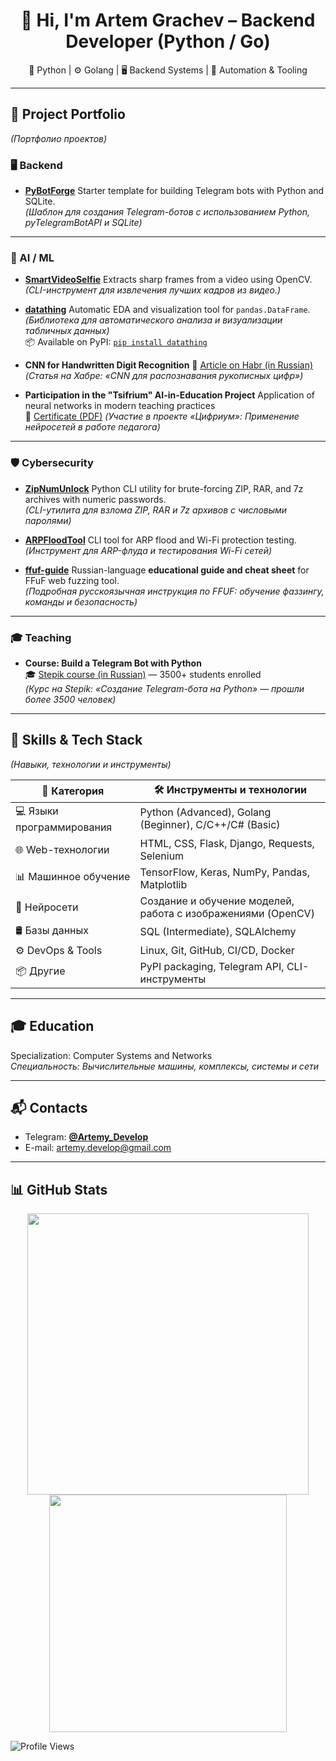 <h1 align="center">👋 Hi, I'm Artem Grachev – Backend Developer (Python / Go)</h1> <p align="center"> 🐍 Python | ⚙️ Golang | 🖥️ Backend Systems | 🧠 Automation & Tooling </p>

---

## 🚀 Project Portfolio  
*(Портфолио проектов)*

### 🖥️ Backend

* **[PyBotForge](https://github.com/Artemy-dev/PyBotForge)**
  Starter template for building Telegram bots with Python and SQLite.<br>
  *(Шаблон для создания Telegram-ботов с использованием Python, pyTelegramBotAPI и SQLite)*

---

### 🧠 AI / ML

* **[SmartVideoSelfie](https://github.com/Artemy-dev/SmartVideoSelfie)**
  Extracts sharp frames from a video using OpenCV.<br>
  *(CLI-инструмент для извлечения лучших кадров из видео.)*

* **[datathing](https://github.com/Artemy-dev/datathing)**
  Automatic EDA and visualization tool for `pandas.DataFrame`.<br>
  *(Библиотека для автоматического анализа и визуализации табличных данных)*<br>
  📦 Available on PyPI: [`pip install datathing`](https://pypi.org/project/datathing/)

* **CNN for Handwritten Digit Recognition**
  📘 [Article on Habr (in Russian)](https://habr.com/p/856426)<br>
  *(Статья на Хабре: «CNN для распознавания рукописных цифр»)*

* **Participation in the "Tsifrium" AI-in-Education Project**
  Application of neural networks in modern teaching practices<br>
  📄 [Certificate (PDF)](https://github.com/Artemy-dev/Artemy-dev/blob/main/certificates/Применение%20нейросетей.pdf) *(Участие в проекте «Цифриум»: Применение нейросетей в работе педагога)*

---

### 🛡️ Cybersecurity

* **[ZipNumUnlock](https://github.com/Artemy-dev/ZipNumUnlock)**
  Python CLI utility for brute-forcing ZIP, RAR, and 7z archives with numeric passwords.<br>
  *(CLI-утилита для взлома ZIP, RAR и 7z архивов с числовыми паролями)*

* **[ARPFloodTool](https://github.com/Artemy-dev/ARPFloodTool)**
  CLI tool for ARP flood and Wi-Fi protection testing.<br>
  *(Инструмент для ARP-флуда и тестирования Wi-Fi сетей)*

* **[ffuf-guide](https://github.com/Artemy-dev/ffuf-guide)**
  Russian-language **educational guide and cheat sheet** for FFuF web fuzzing tool.<br>
  *(Подробная русскоязычная инструкция по FFUF: обучение фаззингу, команды и безопасность)*

---

### 🎓 Teaching

* **Course: Build a Telegram Bot with Python**<br>
  🎓 [Stepik course (in Russian)](https://stepik.org/course/211057) — 3500+ students enrolled<br>
  *(Курс на Stepik: «Создание Telegram-бота на Python» — прошли более 3500 человек)*

---

## 🧠 Skills & Tech Stack
*(Навыки, технологии и инструменты)*

| 🧩 Категория              | 🛠️ Инструменты и технологии                                  |
| ------------------------- | ------------------------------------------------------------ |
| 💻 Языки программирования | Python (Advanced), Golang (Beginner), C/C++/C# (Basic)       |
| 🌐 Web-технологии         | HTML, CSS, Flask, Django, Requests, Selenium                 |
| 📊 Машинное обучение      | TensorFlow, Keras, NumPy, Pandas, Matplotlib                 |
| 🧠 Нейросети              | Создание и обучение моделей, работа с изображениями (OpenCV) |
| 🛢️ Базы данных            | SQL (Intermediate), SQLAlchemy                               |
| ⚙️ DevOps & Tools         | Linux, Git, GitHub, CI/CD, Docker                            |
| 📦 Другие                 | PyPI packaging, Telegram API, CLI-инструменты                |

---

## 🎓 Education
Specialization: Computer Systems and Networks<br>
*Специальность: Вычислительные машины, комплексы, системы и сети*

---

## 📬 Contacts

* Telegram: [**@Artemy\_Develop**](https://t.me/Artemy_Develop)
* E-mail: artemy.develop@gmail.com

---

## 📊 GitHub Stats
<p align="center"> <img src="https://github-readme-stats.vercel.app/api?username=Artemy-dev&show_icons=true&theme=radical" width="450"/> <img src="https://github-readme-stats.vercel.app/api/top-langs/?username=Artemy-dev&layout=compact&theme=radical" width="380"/> </p>

![Profile Views](https://komarev.com/ghpvc/?username=Artemy-dev&color=blue)

